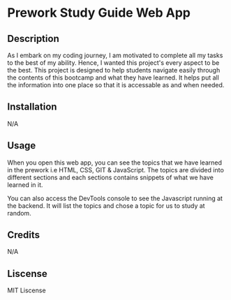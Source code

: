 # Prework Study Guide Web App

## Description

As I embark on my coding journey, I am motivated to complete all my tasks to the best of my ability. Hence, I wanted this project's every aspect to be the best. This project is designed to help students navigate easily through the contents of this bootcamp and what they have learned. It helps put all the information into one place so that it is accessable as and when needed. 

## Installation

N/A

## Usage

When you open this web app, you can see the topics that we have learned in the prework i.e HTML, CSS, GIT & JavaScript. The topics are divided into different sections and each sections contains snippets of what we have learned in it.

You can also access the DevTools console to see the Javascript running at the backend. It will list the topics and chose a topic for us to study at random. 

## Credits 

N/A

## Liscense

MIT Liscense
